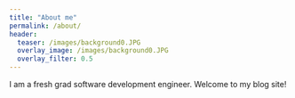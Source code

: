 ```yaml
---
title: "About me"
permalink: /about/
header:
  teaser: /images/background0.JPG
  overlay_image: /images/background0.JPG
  overlay_filter: 0.5
---
```


I am a fresh grad software development engineer. Welcome to my blog site!
